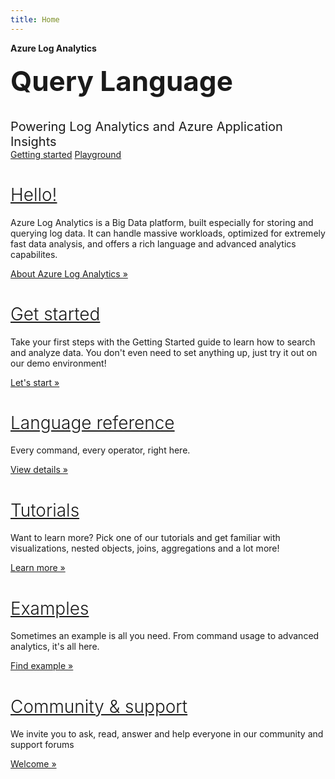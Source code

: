 ```yaml
---
title: Home
---
```

<style type="text/css">
footer{
  position: relative;
}
</style>

<div class="hero">
  <div class="wrap">
    <div class="text">
      <strong>Azure Log Analytics</strong>
	</div>
	<br/>
	<div class="text">
	  <strong style="font-size: 44px;">Query Language</strong>
    </div>
	<br/>
	<br/>
    <div class="buttons-unit-small">
      <!--
	  <a class="version-link" href="../RELEASENOTE.md">Version Notes</a><span>|</span><a class="github-link" href="https://github.com/dotnet/docfx">View in Github</a>
	  -->
    </div>
	<div style="font-size: 20px;">Powering Log Analytics and Azure Application Insights</div>
    <div class="buttons-unit">
      <a href="learn/tutorials/getting_started_with_analytics_portal.md" class="button">Getting started</a>
      <a href="https://portal.loganalytics.io/demo" target="_blank" class="button">Playground</a>
    </div>
  </div>
</div>
<div class="container">
	<div class="row">
        <div class="col-md-4">
			<h1><a href="~/about/about.md" style="font-weight: 300;">Hello!</a></h1>
			<p>Azure Log Analytics is a Big Data platform, built especially for storing and querying log data. It can handle massive workloads, optimized for extremely fast data analysis, and offers a rich language and advanced analytics capabilites.</p>
			<p><a class="btn btn-primary" href="about/about.md" role="button">About Azure Log Analytics »</a></p>
		</div>
        <div class="col-md-4">
			<h1><a href="~/learn/tutorials/getting_started_with_analytics_portal.md" style="font-weight: 300;">Get started</a></h1>
			<p>Take your first steps with the Getting Started guide to learn how to search and analyze data. You don't even need to set anything up, just try it out on our demo environment!</p>
			<p><a class="btn btn-primary" href="learn/tutorials/getting_started_with_analytics_portal.md" role="button">Let's start »</a></p>
		</div>
        <div class="col-md-4">
			<h1><a href="~/query/query_language.md" style="font-weight: 300;">Language reference</a></h1>
			<p>Every command, every operator, right here.</p>
			<p><a class="btn btn-primary" href="queryLanguage/query_language.md" role="button">View details »</a></p>
		</div>
	</div>
	<div class="row">
        <div class="col-md-4">
			<h1><a href="~/learn/tutorials/about.md" style="font-weight: 300;">Tutorials</a></h1>
			<p>Want to learn more? Pick one of our tutorials and get familiar with visualizations, nested objects, joins, aggregations and a lot more!</p>
			<p><a class="btn btn-primary" href="learn/tutorials/about.md" role="button">Learn more »</a></p>
		</div>
        <div class="col-md-4">
			<h1><a href="~/examples/Log Analytics.md" style="font-weight: 300;">Examples</a></h1>
			<p>Sometimes an example is all you need. From command usage to advanced analytics, it's all here.</p>
			<p><a class="btn btn-primary" href="examples/Log Analytics.md" role="button">Find example »</a></p>
		</div>
        <div class="col-md-4">
			<h1><a href="~/community/community.md" style="font-weight: 300;">Community & support</a></h1>
			<p>We invite you to ask, read, answer and help everyone in our community and support forums</p>
			<p><a class="btn btn-primary" href="community/community.md" role="button">Welcome »</a></p>
		</div>
	</div>
</div>